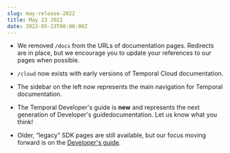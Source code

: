 ```yaml
---
slug: may-release-2022
title: May 23 2022
date: 2022-05-23T00:00:00Z
---
```


- We removed `/docs` from the URLs of documentation pages.
  Redirects are in place, but we encourage you to update your references to our pages when possible.

- `/cloud` now exists with early versions of Temporal Cloud documentation.

- The sidebar on the left now represents the main navigation for Temporal documentation.

- The Temporal Developer's guide is **new** and represents the next generation of Developer's guidedocumentation. Let us know what you think!

- Older, “legacy” SDK pages are still available, but our focus moving forward is on the [Developer's guide](/application-development).
